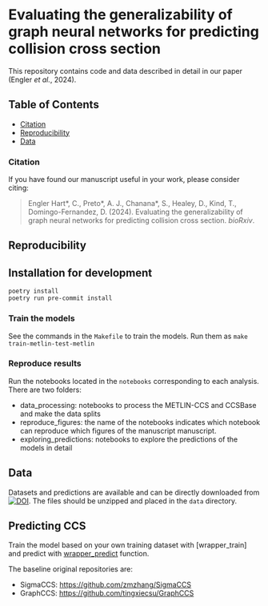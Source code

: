 # Evaluating the generalizability of graph neural networks for predicting collision cross section

This repository contains code and data described in detail in our paper (Engler *et al.*, 2024).

## Table of Contents

* [Citation](#citation)
* [Reproducibility](#reproducibility)
* [Data](#data)

### Citation
If you have found our manuscript useful in your work, please consider citing:

>  Engler Hart*, C., Preto*, A. J., Chanana*, S., Healey, D., Kind, T., Domingo-Fernandez, D. (2024).
Evaluating the generalizability of graph neural networks for predicting collision cross section. *bioRxiv*.

## Reproducibility

## Installation for development

```shell
poetry install
poetry run pre-commit install
```

### Train the models

See the commands in the `Makefile` to train the models. Run them as `make train-metlin-test-metlin`

### Reproduce results

Run the notebooks located in the `notebooks` corresponding to each analysis.
There are two folders:
- data_processing: notebooks to process the METLIN-CCS and CCSBase and make the data splits
- reproduce_figures: the name of the notebooks indicates which notebook can reproduce which figures of the manuscript manuscript.
- exploring_predictions: notebooks to explore the predictions of the models in detail

## Data

Datasets and predictions are available and can be directly downloaded from [![DOI](https://zenodo.org/badge/DOI/)](https://doi.org/). The files should be unzipped and placed in the `data` directory.


## Predicting CCS
Train the model based on your own training dataset with [wrapper_train] and predict with [wrapper_predict](mol2ccs/train_and_predict.py#L23) function.

The baseline original repositories are:
- SigmaCCS: https://github.com/zmzhang/SigmaCCS
- GraphCCS: https://github.com/tingxiecsu/GraphCCS
